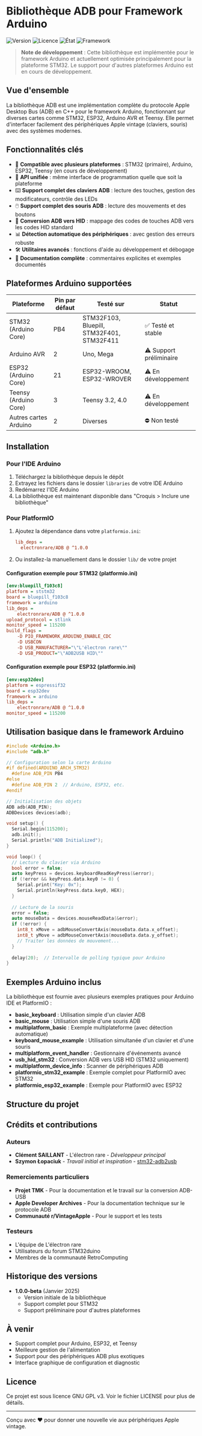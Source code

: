 # Bibliothèque ADB pour Framework Arduino

![Version](https://img.shields.io/badge/version-1.0.0-blue)
![Licence](https://img.shields.io/badge/licence-GNU%20GPL%20v3-green)
![État](https://img.shields.io/badge/état-Beta-orange)
![Framework](https://img.shields.io/badge/framework-Arduino-teal)

> **Note de développement** : Cette bibliothèque est implémentée pour le framework Arduino et actuellement optimisée principalement pour la plateforme STM32. Le support pour d'autres plateformes Arduino est en cours de développement.

## Vue d'ensemble

La bibliothèque ADB est une implémentation complète du protocole Apple Desktop Bus (ADB) en C++ pour le framework Arduino, fonctionnant sur diverses cartes comme STM32, ESP32, Arduino AVR et Teensy. Elle permet d'interfacer facilement des périphériques Apple vintage (claviers, souris) avec des systèmes modernes.

## Fonctionnalités clés

- 🔌 **Compatible avec plusieurs plateformes** : STM32 (primaire), Arduino, ESP32, Teensy (en cours de développement)
- 🧩 **API unifiée** : même interface de programmation quelle que soit la plateforme
- ⌨️ **Support complet des claviers ADB** : lecture des touches, gestion des modificateurs, contrôle des LEDs
- 🖱️ **Support complet des souris ADB** : lecture des mouvements et des boutons
- 🔄 **Conversion ADB vers HID** : mappage des codes de touches ADB vers les codes HID standard
- 📊 **Détection automatique des périphériques** : avec gestion des erreurs robuste
- 🛠️ **Utilitaires avancés** : fonctions d'aide au développement et débogage
- 📝 **Documentation complète** : commentaires explicites et exemples documentés

## Plateformes Arduino supportées

| Plateforme | Pin par défaut | Testé sur | Statut |
|------------|---------------|----------|--------|
| STM32 (Arduino Core) | PB4 | STM32F103, Bluepill, STM32F401, STM32F411 | ✅ Testé et stable |
| Arduino AVR | 2 | Uno, Mega | ⚠️ Support préliminaire |
| ESP32 (Arduino Core) | 21 | ESP32-WROOM, ESP32-WROVER | ⚠️ En développement |
| Teensy (Arduino Core) | 3 | Teensy 3.2, 4.0 | ⚠️ En développement |
| Autres cartes Arduino | 2 | Diverses | ⛔ Non testé |

## Installation

### Pour l'IDE Arduino
1. Téléchargez la bibliothèque depuis le dépôt
2. Extrayez les fichiers dans le dossier `libraries` de votre IDE Arduino
3. Redémarrez l'IDE Arduino
4. La bibliothèque est maintenant disponible dans "Croquis > Inclure une bibliothèque"

### Pour PlatformIO
1. Ajoutez la dépendance dans votre `platformio.ini`:
   ```ini
   lib_deps = 
     electronrare/ADB @ ^1.0.0
   ```
2. Ou installez-la manuellement dans le dossier `lib/` de votre projet

#### Configuration exemple pour STM32 (platformio.ini)
```ini
[env:bluepill_f103c8]
platform = ststm32
board = bluepill_f103c8
framework = arduino
lib_deps = 
    electronrare/ADB @ ^1.0.0
upload_protocol = stlink
monitor_speed = 115200
build_flags =
    -D PIO_FRAMEWORK_ARDUINO_ENABLE_CDC
    -D USBCON
    -D USB_MANUFACTURER="\"L'électron rare\""
    -D USB_PRODUCT="\"ADB2USB HID\""
```

#### Configuration exemple pour ESP32 (platformio.ini)
```ini
[env:esp32dev]
platform = espressif32
board = esp32dev
framework = arduino
lib_deps = 
    electronrare/ADB @ ^1.0.0
monitor_speed = 115200
```

## Utilisation basique dans le framework Arduino

```cpp
#include <Arduino.h>
#include "adb.h"

// Configuration selon la carte Arduino
#if defined(ARDUINO_ARCH_STM32)
  #define ADB_PIN PB4
#else
  #define ADB_PIN 2  // Arduino, ESP32, etc.
#endif

// Initialisation des objets
ADB adb(ADB_PIN);
ADBDevices devices(adb);

void setup() {
  Serial.begin(115200);
  adb.init();
  Serial.println("ADB Initialized");
}

void loop() {
  // Lecture du clavier via Arduino
  bool error = false;
  auto keyPress = devices.keyboardReadKeyPress(&error);
  if (!error && keyPress.data.key0 != 0) {
    Serial.print("Key: 0x");
    Serial.println(keyPress.data.key0, HEX);
  }
  
  // Lecture de la souris
  error = false;
  auto mouseData = devices.mouseReadData(&error);
  if (!error) {
    int8_t xMove = adbMouseConvertAxis(mouseData.data.x_offset);
    int8_t yMove = adbMouseConvertAxis(mouseData.data.y_offset);
    // Traiter les données de mouvement...
  }
  
  delay(20);  // Intervalle de polling typique pour Arduino
}
```

## Exemples Arduino inclus

La bibliothèque est fournie avec plusieurs exemples pratiques pour Arduino IDE et PlatformIO :

- **basic_keyboard** : Utilisation simple d'un clavier ADB
- **basic_mouse** : Utilisation simple d'une souris ADB
- **multiplatform_basic** : Exemple multiplateforme (avec détection automatique)
- **keyboard_mouse_example** : Utilisation simultanée d'un clavier et d'une souris
- **multiplatform_event_handler** : Gestionnaire d'événements avancé
- **usb_hid_stm32** : Conversion ADB vers USB HID (STM32 uniquement)
- **multiplatform_device_info** : Scanner de périphériques ADB
- **platformio_stm32_example** : Exemple complet pour PlatformIO avec STM32
- **platformio_esp32_example** : Exemple pour PlatformIO avec ESP32

## Structure du projet

## Crédits et contributions

### Auteurs
- **Clément SAILLANT** - L'électron rare - *Développeur principal*
- **Szymon Łopaciuk** - *Travail initial et inspiration* - [stm32-adb2usb](https://github.com/szymonlopaciuk/stm32-adb2usb)

### Remerciements particuliers
- **Projet TMK** - Pour la documentation et le travail sur la conversion ADB-USB
- **Apple Developer Archives** - Pour la documentation technique sur le protocole ADB
- **Communauté r/VintageApple** - Pour le support et les tests

### Testeurs
- L'équipe de L'électron rare
- Utilisateurs du forum STM32duino
- Membres de la communauté RetroComputing

## Historique des versions

- **1.0.0-beta** (Janvier 2025)
  - Version initiale de la bibliothèque
  - Support complet pour STM32
  - Support préliminaire pour d'autres plateformes

## À venir

- Support complet pour Arduino, ESP32, et Teensy
- Meilleure gestion de l'alimentation
- Support pour des périphériques ADB plus exotiques
- Interface graphique de configuration et diagnostic

## Licence

Ce projet est sous licence GNU GPL v3. Voir le fichier LICENSE pour plus de détails.

---

Conçu avec ❤️ pour donner une nouvelle vie aux périphériques Apple vintage.

